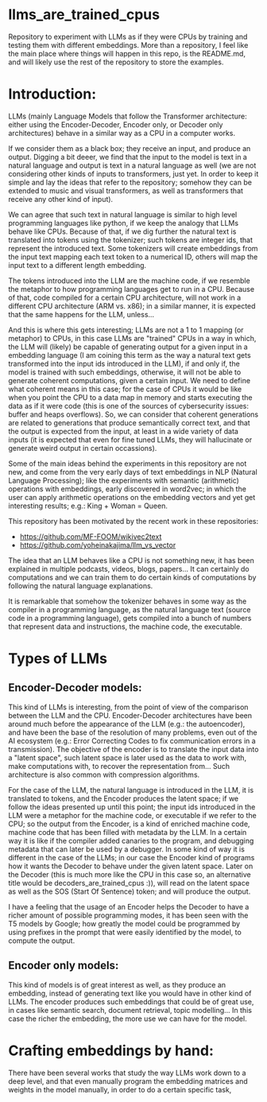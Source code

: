 # llms_are_trained_cpus
Repository to experiment with LLMs as if they were CPUs by training and testing them with different embeddings.
More than a repository, I feel like the main place where things will happen in this repo, is the README.md, and
will likely use the rest of the repository to store the examples.

# Introduction:
LLMs (mainly Language Models that follow the Transformer architecture: either using the Encoder-Decoder, Encoder only,
or Decoder only architectures) behave in a similar way as a CPU in a computer works.

If we consider them as a black box; they receive an input, and produce an output. Digging a bit deeer, we find that
the input to the model is text in a natural language and output is text in a natural language as well (we are not
considering other kinds of inputs to transformers, just yet. In order to keep it simple and lay the ideas that refer
to the repository; somehow they can be extended to music and visual transformers, as well as transformers that receive
any other kind of input).

We can agree that such text in natural language is similar to high level programming languages like python, if we keep
the analogy that LLMs behave like CPUs. Because of that, if we dig further the natural text is translated into tokens
using the tokenizer; such tokens are integer ids, that represent the introduced text. Some tokenizers will create embeddings
from the input text mapping each text token to a numerical ID, others will map the input text to a different length embedding.

The tokens introduced into the LLM are the machine code, if we resemble the metaphor to how programming languages get to run
in a CPU. Because of that, code compiled for a certain CPU architecture, will not work in a different CPU architecture (ARM vs. x86);
in a similar manner, it is expected that the same happens for the LLM, unless...

And this is where this gets interesting; LLMs are not a 1 to 1 mapping (or metaphor) to CPUs, in this case LLMs are "trained" CPUs
in a way in which, the LLM will (likely) be capable of generating output for a given input in a embedding language (I am coining this
term as the way a natural text gets transformed into the input ids introduced in the LLM), if and only if, the model is trained with
such embeddings, otherwise, it will not be able to generate coherent computations, given a certain input. We need to define what coherent
means in this case; for the case of CPUs it would be like when you point the CPU to a data map in memory and starts executing the data
as if it were code (this is one of the sources of cybersecurity issues: buffer and heaps overflows). So, we can consider that coherent
generations are related to generations that produce semantically correct text, and that the output is expected from the input, at least
in a wide variety of data inputs (it is expected that even for fine tuned LLMs, they will hallucinate or generate weird output in certain
occassions).

Some of the main ideas behind the experiments in this repository are not new, and come from the very early days of text embeddings in NLP
(Natural Language Processing); like the experiments with semantic (arithmetic) operations with embeddings, early discovered in word2vec;
in which the user can apply arithmetic operations on the embedding vectors and yet get interesting results; e.g.: King + Woman = Queen.

This repository has been motivated by the recent work in these repositories:
- https://github.com/MF-FOOM/wikivec2text
- https://github.com/yoheinakajima/llm_vs_vector

The idea that an LLM behaves like a CPU is not something new, it has been explained in multiple podcasts, videos, blogs, papers... It can
certainly do computations and we can train them to do certain kinds of computations by following the natural language explanations.

It is remarkable that somehow the tokenizer behaves in some way as the compiler in a programming language, as the natural language text
(source code in a programming language), gets compiled into a bunch of numbers that represent data and instructions, the machine code, the executable.

# Types of LLMs
## Encoder-Decoder models:
This kind of LLMs is interesting, from the point of view of the comparison between the LLM and the CPU. Encoder-Decoder architectures have been
around much before the appearance of the LLM (e.g.: the autoencoder), and have been the base of the resolution of many problems, even out of the AI ecosystem
(e.g.: Error Correcting Codes to fix communication errors in a transmission). The objective of the encoder is to translate the input data into a "latent space",
such latent space is later used as the data to work with, make computations with, to recover the representation from... Such architecture is also common with
compression algorithms.

For the case of the LLM, the natural language is introduced in the LLM, it is translated to tokens, and the Encoder produces the latent space; if we follow the ideas
presented up until this point; the input ids introduced in the LLM were a metaphor for the machine code, or executable if we refer to the CPU;
so the output from the Encoder, is a kind of enriched machine code, machine code that has been filled with metadata by the LLM. In a certain way it is like if
the compiler added canaries to the program, and debugging metadata that can later be used by a debugger. In some kind of way it is different in the case of the LLMs;
in our case the Encoder kind of programs how it wants the Decoder to behave under the given latent space. Later on the Decoder (this is much more like the CPU in this case
so, an alternative title would be decoders_are_trained_cpus :)), will read on the latent space as well as the SOS (Start Of Sentence) token; and will produce the output.

I have a feeling that the usage of an Encoder helps the Decoder to have a richer amount of possible programming modes, it has been seen with the T5 models by Google; how
greatly the model could be programmed by using prefixes in the prompt that were easily identified by the model, to compute the output.

## Encoder only models:
This kind of models is of great interest as well, as they produce an embedding, instead of generating text like you would have in other kind of LLMs. The encoder
produces such embeddings that could be of great use, in cases like semantic search, document retrieval, topic modelling... In this case the richer the embedding, the more use we can have
for the model.

# Crafting embeddings by hand:
There have been several works that study the way LLMs work down to a deep level, and that even manually program the embedding matrices and weights
in the model manually, in order to do a certain specific task, 

